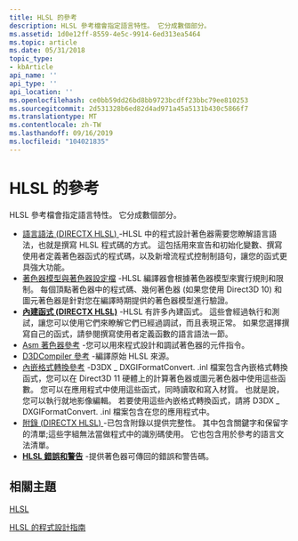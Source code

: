 ```yaml
---
title: HLSL 的參考
description: HLSL 參考檔會指定語言特性。 它分成數個部分。
ms.assetid: 1d0e12ff-8559-4e5c-9914-6ed313ea5464
ms.topic: article
ms.date: 05/31/2018
topic_type:
- kbArticle
api_name: ''
api_type: ''
api_location: ''
ms.openlocfilehash: ce0bb59dd26bd8bb9723bcdff23bbc79ee810253
ms.sourcegitcommit: 2d531328b6ed82d4ad971a45a5131b430c5866f7
ms.translationtype: MT
ms.contentlocale: zh-TW
ms.lasthandoff: 09/16/2019
ms.locfileid: "104021835"
---
```

# <a name="reference-for-hlsl"></a>HLSL 的參考

HLSL 參考檔會指定語言特性。 它分成數個部分。

-   [語言語法 (DIRECTX HLSL) ](dx-graphics-hlsl-language-syntax.md) -HLSL 中的程式設計著色器需要您瞭解語言語法，也就是撰寫 HLSL 程式碼的方式。 這包括用來宣告和初始化變數、撰寫使用者定義著色器函式的程式碼，以及新增流程式控制制語句，讓您的函式更具強大功能。
-   [著色器模型與著色器設定檔](dx-graphics-hlsl-models.md) -HLSL 編譯器會根據著色器模型來實行規則和限制。 每個頂點著色器中的程式碼、幾何著色器 (如果您使用 Direct3D 10) 和圖元著色器是針對您在編譯時期提供的著色器模型進行驗證。
-   [**內建函式 (DIRECTX HLSL)**](dx-graphics-hlsl-intrinsic-functions.md) -HLSL 有許多內建函式。 這些會經過執行和測試，讓您可以使用它們來瞭解它們已經過調試，而且表現正常。 如果您選擇撰寫自己的函式，請參閱撰寫使用者定義函數的語言語法一節。
-   [Asm 著色器參考](dx9-graphics-reference-asm.md) -您可以用來程式設計和調試著色器的元件指令。
-   [D3DCompiler 參考](dx-graphics-d3dcompiler-reference.md) -編譯原始 HLSL 來源。
-   [內嵌格式轉換參考](inline-format-conversion-reference.md) -D3DX \_ DXGIFormatConvert. .inl 檔案包含內嵌格式轉換函式，您可以在 Direct3D 11 硬體上的計算著色器或圖元著色器中使用這些函數。 您可以在應用程式中使用這些函式，同時讀取和寫入材質。 也就是說，您可以執行就地影像編輯。 若要使用這些內嵌格式轉換函式，請將 D3DX \_ DXGIFormatConvert. .inl 檔案包含在您的應用程式中。
-   [附錄 (DIRECTX HLSL) ](dx-graphics-hlsl-appendix.md) -已包含附錄以提供完整性。 其中包含關鍵字和保留字的清單;這些字組無法當做程式中的識別碼使用。 它也包含用於參考的語言文法清單。
-   [**HLSL 錯誤和警告**](hlsl-errors-and-warnings.md) -提供著色器可傳回的錯誤和警告碼。

## <a name="related-topics"></a>相關主題

<dl> <dt>

[HLSL](dx-graphics-hlsl.md)
</dt> <dt>

[HLSL 的程式設計指南](dx-graphics-hlsl-pguide.md)
</dt> </dl>

 

 




